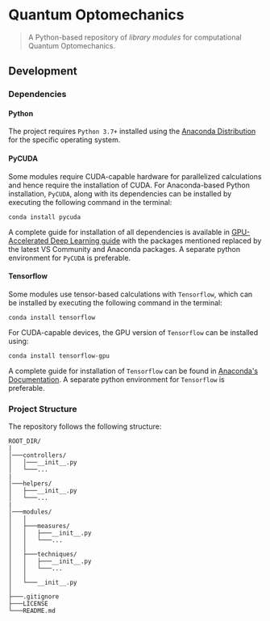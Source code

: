 # Quantum Optomechanics

> A Python-based repository of *library modules* for computational Quantum Optomechanics.

## Development

### Dependencies

#### Python

The project requires ```Python 3.7+``` installed using the [Anaconda Distribution](https://www.anaconda.com/distribution/#download-section) for the specific operating system.

#### PyCUDA

Some modules require CUDA-capable hardware for parallelized calculations and hence require the installation of CUDA. For Anaconda-based Python installation, ```PyCUDA```, along with its dependencies can be installed by executing the following command in the terminal:

```
conda install pycuda
```

A complete guide for installation of all dependencies is available in [GPU-Accelerated Deep Learning guide](https://github.com/Sampreet/install-guides/blob/master/languages/python/GPU-accelerated-deep-learning-Keras-Tensorflow-Theano-PyCUDA.md) with the packages mentioned replaced by the latest VS Community and Anaconda packages. A separate python environment for ```PyCUDA``` is preferable.

#### Tensorflow

Some modules use tensor-based calculations with ```Tensorflow```, which can be installed by executing the following command in the terminal:

```
conda install tensorflow
```

For CUDA-capable devices, the GPU version of ```Tensorflow``` can be installed using:

```
conda install tensorflow-gpu
```

A complete guide for installation of ```Tensorflow``` can be found in [Anaconda's  Documentation](https://docs.anaconda.com/anaconda/user-guide/tasks/tensorflow/). A separate python environment for ```Tensorflow``` is preferable.

### Project Structure

The repository follows the following structure:

```
ROOT_DIR/
|
│───controllers/
│   │───__init__.py
│   └───...
|
│───helpers/
│   ├───__init__.py
│   └───...
|
│───modules/
│   │
│   ├───measures/
│   │   ├───__init__.py
│   │   └───...
│   │
│   ├───techniques/
│   │   ├───__init__.py
│   │   └───...
│   │   
│   └───__init__.py
│
├───.gitignore
├───LICENSE
└───README.md
```


